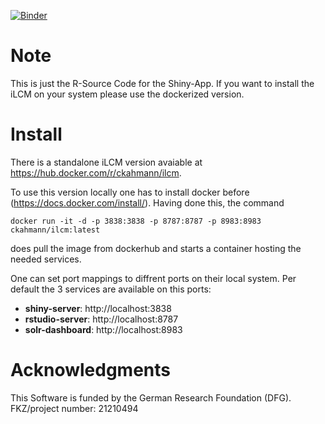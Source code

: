 [![Binder](https://notebooks.gesis.org/binder/badge_logo.svg)](https://notebooks.gesis.org/binder/v2/gh/ChristianKahmann/LCM_Binderhub/master)

# Note
This is just the R-Source Code for the Shiny-App. If you want to install the iLCM on your system please use the dockerized version. 

# Install
There is a standalone iLCM version avaiable at https://hub.docker.com/r/ckahmann/ilcm.

To use this version locally one has to install docker before (https://docs.docker.com/install/).
Having done this, the command 

`docker run -it -d -p 3838:3838 -p 8787:8787 -p 8983:8983 ckahmann/ilcm:latest` 

does pull the image from dockerhub and starts a container hosting the needed services.

One can set port mappings to diffrent ports on their local system.
Per default the 3 services are available on this ports:
* **shiny-server**: http://localhost:3838 
* **rstudio-server**: http://localhost:8787 
* **solr-dashboard**: http://localhost:8983 

# Acknowledgments

This Software is funded by the German Research Foundation (DFG). FKZ/project number: 21210494

